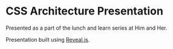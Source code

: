 # CSS Architecture Presentation

Presented as a part of the lunch and learn series at Him and Her. 

Presentation built using [Reveal.js](https://github.com/hakimel/reveal.js/).